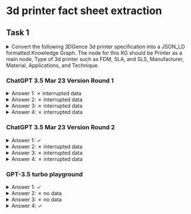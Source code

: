 # 3d printer fact sheet extraction


## Task 1
<details>
<summary>
Convert the following 3DGence 3d printer specification into a JSON_LD formatted Knowledge Graph. 
The node for this KG should be Printer as a main node, Type of 3d printer such as FDM, SLA, and SLS, Manufacturer, Material, Applications, and Technique.

</summary>
```
Convert the following 3DGence 3d printer specification into a JSON_LD formatted Knowledge Graph. 
The node for this KG should be Printer as a main node, Type of 3d printer such as FDM, SLA, and SLS, Manufacturer, Material, Applications, and Technique.

```Printer name:   Industry F340
Company: 3DGence

Specification 

PRINTING ENVIRONMENT
Print technology:  FFF Working temperature:  15-32°C
Build volume: 260 × 300 × 340 mm (26 520 cm3) Storage temperature:  0-32°C
Min. layer height: 40 μm
Number of printheads: 2 per module
Nozzle diameter: 0.4/0.4 mm or 0.6/0.6 mm
Filament diameter: 1.75 mm
POWER
Printhead temperature: 500°C
Buildplate temperature: 160°C Power requirements:  230V AC
Chamber temperature:  85°C (active heating) Max power draw:  2700 W
Filament chamber temperature:  70°C Communication:  USB drive, SD card
DIMENSIONS AND MASS SOFTWARE
External dimensions:  1200 × 800 × 1100 mm Slicing software:  3DGence SLICER 4.0
Mass:  200 kg
SAFETY
CONSTRUCTION
Filtration:  filtration unit
Chassis:   powder coated steel  UPS device:  yes, optional
Build surface: heated ceramic plate Others:  software access overdrive - remote 
Positioning resolution XY:  0.006 mm shut down
Positioning resolution Z:  0.0004 mm

NEW PAGE

Versatility
and best printing
IINNDDUUSSTTRRYY
results
FF334400
with job-specific printing 
modules and developed 
printing profiles
MMOODDUULLEESS
TEMPERATURE:
PRO
up to 265°C
NOZZLE DIAMETER:
0,4 mm/0,4 mm
MODEL MATERIAL:
ABS, PLA, PA, ASA, PP, TPU
SUPPORT MATERIAL:
ESM-10, HIPS, BVOH
TEMPERATURE:
HF
up to 265°C
NOZZLE DIAMETER:
0,6 mm/0,6 mm
MODEL MATERIAL:
ABS, ASA, PA-CF, PA-GF, PA, PP
SUPPORT MATERIAL:
ESM-10, HIPS
TEMPERATURE:
HT
up to 340°C
NOZZLE DIAMETER:
0,4 mm/0,4 mm
MODEL MATERIAL:
PC, PC-ABS, PC-ESD, PC-CF
SUPPORT MATERIAL:
ABS, ESM-10
TEMPERATURE:
HT
up to 500°C
NOZZLE DIAMETER:
max 0,4 mm/0,4 mm
MODEL MATERIAL:
PEEK, PEKK
SUPPORT MATERIAL:
ESM-10 
rev.1/2020 www.3dgence.com

NEW PAGE
```

</details>



### ChatGPT 3.5 Mar 23 Version Round 1


<details>
<summary>Answer 1:  &cross; interrupted data</summary>



```
{
  "@context": "https://schema.org/",
  "@type": "Printer",
  "name": "Industry F340",
  "manufacturer": "3DGence",
  "printTechnology": "FFF",
  "workingTemperature": {
    "@type": "Temperature",
    "value": "15-32°C"
  },
  "buildVolume": {
    "@type": "Dimensions",
    "length": "260mm",
    "width": "300mm",
    "height": "340mm",
    "volume": "26,520cm³"
  },
  "storageTemperature": {
    "@type": "Temperature",
    "value": "0-32°C"
  },
  "minLayerHeight": {
    "@type": "Distance",
    "value": "40μm"
  },
  "numberOfPrintheads": "2 per module",
  "nozzleDiameter": [
    "0.4/0.4 mm",
    "0.6/0.6 mm"
  ],
  "filamentDiameter": "1.75 mm",
  "printheadTemperature": {
    "@type": "Temperature",
    "value": "500°C"
  },
  "buildplateTemperature": {
    "@type": "Temperature",
    "value": "160°C"
  },
  "powerRequirements": {
    "@type": "Electricity",
    "voltage": "230V AC",
    "maxPowerDraw": "2700 W"
  },
  "chamberTemperature": {
    "@type": "Temperature",
    "value": "85°C"
  },
  "filamentChamberTemperature": {
    "@type": "Temperature",
    "value": "70°C"
  },
  "communication": [
    "USB drive",
    "SD card"
  ],
  "externalDimensions": {
    "@type": "Dimensions",
    "length": "1200mm",
    "width": "800mm",
    "height": "1100mm"
  },
  "slicingSoftware": "3DGence SLICER 4.0",
  "mass": {
    "@type": "Mass",
    "value": "200 kg"
  },
  "filtration": "filtration unit",
  "chassis": "powder coated steel",
  "upsDevice": "yes, optional",
  "buildSurface": "heated ceramic plate",
  "positioningResolutionXY": {
    "@type": "Distance",
    "value": "0.006mm"
  },
  "positioningResolutionZ": {
    "@type": "Distance",
    "value": "0.0004mm"
  },
  "material": [
    {
      "@type": "Material",
      "name": "ABS",
      "temperature": [
        {
          "@type": "Temperature",
          "value": "HF up to 265°C"
        },
        {
          "@type": "Temperature",
          "value": "HT up to 340°C"
        }
      ],
      "nozzleDiameter": [
        "0.4 mm/0.4 mm",
        "max 0.4 mm/0.4 mm"
      ],
      "supportMaterial": [
        "ESM-10",
        "HIPS",
        "BVOH",
        "ABS"
      ]
    },
    {
      "@type": "Material",
      "name": "PLA",
      "temperature": {
        "@type": "Temperature",
        "value": "PRO up to 265°C"

```


</details>


<details>
<summary>Answer 2:  &cross; interrupted data</summary>



```
{
  "@context": "https://schema.org/",
  "@type": "Printer",
  "name": "Industry F340",
  "manufacturer": "3DGence",
  "printTechnology": "FFF",
  "workingTemperature": "15-32°C",
  "buildVolume": "260 × 300 × 340 mm (26 520 cm3)",
  "storageTemperature": "0-32°C",
  "minLayerHeight": "40 μm",
  "numberOfPrintheads": "2 per module",
  "nozzleDiameter": ["0.4/0.4 mm", "0.6/0.6 mm"],
  "filamentDiameter": "1.75 mm",
  "printheadTemperature": "500°C",
  "buildplateTemperature": "160°C",
  "powerRequirements": "230V AC",
  "chamberTemperature": "85°C (active heating)",
  "maxPowerDraw": "2700 W",
  "filamentChamberTemperature": "70°C",
  "communication": ["USB drive", "SD card"],
  "externalDimensions": "1200 × 800 × 1100 mm",
  "slicingSoftware": "3DGence SLICER 4.0",
  "mass": "200 kg",
  "filtration": "filtration unit",
  "chassis": "powder coated steel",
  "upsDevice": "yes, optional",
  "buildSurface": "heated ceramic plate",
  "positioningResolutionXY": "0.006 mm",
  "positioningResolutionZ": "0.0004 mm",
  "temperatureModules": [
    {
      "@type": "TemperatureModule",
      "name": "PRO",
      "maxTemperature": "265°C",
      "nozzleDiameter": "0,4 mm/0,4 mm",
      "modelMaterials": ["ABS", "PLA", "PA", "ASA", "PP", "TPU"],
      "supportMaterials": ["ESM-10", "HIPS", "BVOH"]
    },
    {
      "@type": "TemperatureModule",
      "name": "HF",
      "maxTemperature": "265°C",
      "nozzleDiameter": "0,6 mm/0,6 mm",
      "modelMaterials": ["ABS", "ASA", "PA-CF", "PA-GF", "PA", "PP"],
      "supportMaterials": ["ESM-10", "HIPS"]
    },
    {
      "@type": "TemperatureModule",
      "name": "HT",
      "maxTemperature": "340°C",
      "nozzleDiameter": "0,4 mm/0,4 mm",
      "modelMaterials": ["PC", "PC-ABS", "PC-ESD", "PC-CF"],
      "supportMaterials": ["ABS", "ESM-10"]
    },
    {
      "@type": "TemperatureModule",
      "name": "HT",
      "maxTemperature": "500°C",
      "nozzleDiameter": "max 0,4 mm/0,4 mm",
      "modelMaterials": ["PEEK", "PEKK"],
      "supportMaterials": ["ESM-10"]
    }
  ],
  "applications": ["job-specific printing"],
  "technique": "developed printing profiles"
}

```


</details>


<details>
<summary>Answer 3: &cross; interrupted data</summary>



```
{
  "@context": {
    "rdf": "http://www.w3.org/1999/02/22-rdf-syntax-ns#",
    "schema": "http://schema.org/",
    "kg": "https://example.com/kg#",
    "name": "schema:name",
    "manufacturer": "schema:manufacturer",
    "type": "kg:type",
    "material": "kg:material",
    "application": "kg:application",
    "technique": "kg:technique",
    "temperature": "kg:temperature",
    "nozzle_diameter": "kg:nozzle_diameter",
    "model_material": "kg:model_material",
    "support_material": "kg:support_material",
    "print_technology": "kg:print_technology",
    "working_temperature": "kg:working_temperature",
    "build_volume": "kg:build_volume",
    "storage_temperature": "kg:storage_temperature",
    "min_layer_height": "kg:min_layer_height",
    "number_of_printheads": "kg:number_of_printheads",
    "filament_diameter": "kg:filament_diameter",
    "printhead_temperature": "kg:printhead_temperature",
    "buildplate_temperature": "kg:buildplate_temperature",
    "power_requirements": "kg:power_requirements",
    "chamber_temperature": "kg:chamber_temperature",
    "max_power_draw": "kg:max_power_draw",
    "filament_chamber_temperature": "kg:filament_chamber_temperature",
    "communication": "kg:communication",
    "external_dimensions": "kg:external_dimensions",
    "slicing_software": "kg:slicing_software",
    "mass": "kg:mass",
    "filtration": "kg:filtration",
    "chassis": "kg:chassis",
    "ups_device": "kg:ups_device",
    "build_surface": "kg:build_surface",
    "positioning_resolution_xy": "kg:positioning_resolution_xy",
    "positioning_resolution_z": "kg:positioning_resolution_z"
  },
  "@id": "kg:Industry_F340",
  "@type": "kg:Printer",
  "name": "Industry F340",
  "manufacturer": "3DGence",
  "type": [
    {
      "@id": "kg:FDM",
      "@type": "kg:print_technology"
    }
  ],
  "material": [
    {
      "@id": "kg:ABS",
      "@type": "kg:model_material"
    },
    {
      "@id": "kg:PLA",
      "@type": "kg:model_material"
    },
    {
      "@id": "kg:PA",
      "@type": "kg:model_material"
    },
    {
      "@id": "kg:ASA",
      "@type": "kg:model_material"
    },
    {
      "@id": "kg:PP",
      "@type": "kg:model_material"
    },
    {
      "@id": "kg:TPU",
      "@type": "kg:model_material"
    },
    {
      "@id": "kg:ESM-10",
      "@type": "kg:support_material"
    },
    {
      "@id": "kg:HIPS",
      "@type": "kg:support_material"
    },
    {
      "@id": "kg:BVOH",
      "@type": "kg:support_material"
    },
    {
      "@id": "kg:PA-CF",
      "@type": "kg:model_material"
    },
    {
      "@

```


</details>

<details>
<summary>Answer 4: &cross; interrupted data</summary>



```
{
  "@context": "https://schema.org",
  "@type": "Printer",
  "name": "Industry F340",
  "manufacturer": "3DGence",
  "printTechnology": "FFF",
  "workingTemperature": "15-32°C",
  "buildVolume": {
    "@type": "QuantitativeValue",
    "value": "26 520 cm3",
    "width": "260 mm",
    "height": "300 mm",
    "depth": "340 mm"
  },
  "storageTemperature": "0-32°C",
  "minLayerHeight": "40 μm",
  "nozzle": [
    {
      "@type": "QuantitativeValue",
      "name": "Printhead",
      "temperature": "500°C",
      "diameter": [
        "0.4 mm",
        "0.4 mm"
      ]
    },
    {
      "@type": "QuantitativeValue",
      "name": "HF",
      "temperature": "265°C",
      "diameter": [
        "0.6 mm",
        "0.6 mm"
      ],
      "modelMaterial": [
        "ABS",
        "ASA",
        "PA-CF",
        "PA-GF",
        "PA",
        "PP"
      ],
      "supportMaterial": [
        "ESM-10",
        "HIPS"
      ]
    },
    {
      "@type": "QuantitativeValue",
      "name": "HT",
      "temperature": "340°C",
      "diameter": [
        "0.4 mm",
        "0.4 mm"
      ],
      "modelMaterial": [
        "PC",
        "PC-ABS",
        "PC-ESD",
        "PC-CF"
      ],
      "supportMaterial": [
        "ABS",
        "ESM-10"
      ]
    },
    {
      "@type": "QuantitativeValue",
      "name": "HT",
      "temperature": "500°C",
      "diameter": [
        "max 0.4 mm",
        "0.4 mm"
      ],
      "modelMaterial": [
        "PEEK",
        "PEKK"
      ],
      "supportMaterial": [
        "ESM-10"
      ]
    }
  ],
  "filamentDiameter": "1.75 mm",
  "buildPlateTemperature": "160°C",
  "chamberTemperature": "85°C",
  "filamentChamberTemperature": "70°C",
  "maxPowerDraw": "2700 W",
  "powerRequirements": "230V AC",
  "communication": [
    "USB drive",
    "SD card"
  ],
  "slicingSoftware": "3DGence SLICER 4.0",
  "externalDimensions": {
    "@type": "QuantitativeValue",
    "value": "200 kg",
    "width": "1200 mm",
    "height": "800 mm",
    "depth": "1100 mm"
  },
  "construction": {
    "chassis": "powder coated steel",
    "filtration": "filtration unit",
    "upsDevice": "yes, optional",
    "buildSurface": "heated ceramic plate",
    "positioningResolutionXY": "0.006 mm",
    "positioningResolutionZ": "0.0004 mm"
  },
  "applications": [
    "Versatility",
    "Best printing results",
    "Job-specific printing modules",
    "Developed printing profiles"
  ],
  "

```


</details>






### ChatGPT 3.5 Mar 23 Version Round 2

<details>
<summary>Answer 1: &check; </summary>

```json-ld
{
  "@context": "https://schema.org/",
  "@type": "Printer",
  "name": "Industry F340",
  "manufacturer": "3DGence",
  "printingTechnology": "FFF",
  "buildVolume": "260 × 300 × 340 mm",
  "minLayerHeight": "40 μm",
  "numberOfPrintheads": 2,
  "nozzleDiameter": ["0.4/0.4 mm", "0.6/0.6 mm"],
  "filamentDiameter": "1.75 mm",
  "printheadTemperature": "500°C",
  "buildPlateTemperature": "160°C",
  "chamberTemperature": "85°C",
  "filamentChamberTemperature": "70°C",
  "communication": ["USB drive", "SD card"],
  "externalDimensions": "1200 × 800 × 1100 mm",
  "mass": "200 kg",
  "slicingSoftware": "3DGence SLICER 4.0",
  "filtration": "filtration unit",
  "chassis": "powder coated steel",
  "upsDevice": true,
  "buildSurface": "heated ceramic plate",
  "positioningResolutionXY": "0.006 mm",
  "positioningResolutionZ": "0.0004 mm",
  "materials": [
    {
      "@type": "Material",
      "name": "Pro",
      "maxTemperature": "265°C",
      "nozzleDiameter": "0.4 mm/0.4 mm",
      "modelMaterial": ["ABS", "PLA", "PA", "ASA", "PP", "TPU"],
      "supportMaterial": ["ESM-10", "HIPS", "BVOH"]
    },
    {
      "@type": "Material",
      "name": "HF",
      "maxTemperature": "265°C",
      "nozzleDiameter": "0.6 mm/0.6 mm",
      "modelMaterial": ["ABS", "ASA", "PA-CF", "PA-GF", "PA", "PP"],
      "supportMaterial": ["ESM-10", "HIPS"]
    },
    {
      "@type": "Material",
      "name": "HT",
      "maxTemperature": "340°C",
      "nozzleDiameter": "0.4 mm/0.4 mm",
      "modelMaterial": ["PC", "PC-ABS", "PC-ESD", "PC-CF"],
      "supportMaterial": ["ABS", "ESM-10"]
    },
    {
      "@type": "Material",
      "name": "HT",
      "maxTemperature": "500°C",
      "nozzleDiameter": "max 0.4 mm/0.4 mm",
      "modelMaterial": ["PEEK", "PEKK"],
      "supportMaterial": ["ESM-10"]
    }
  ],
  "applications": ["job-specific printing"],
  "technique": ["developed printing profiles"],
  "features": [
    "software access overdrive - remote shut down"
  ]
}
```
</details>


<details>
<summary>Answer 2: &cross; interrupted data </summary>


```{
"@context": "https://schema.org/",
"@type": "Printer",
"name": "Industry F340",
"manufacturer": {
"@type": "Organization",
"name": "3DGence"
},
"printerType": ["FFF"],
"material": [
{
"@type": "Material",
"name": "ABS",
"temperature": {
"@type": "Temperature",
"value": "Pro",
"maximum": "265°C"
},
"nozzleDiameter": "0.4/0.4 mm"
},
{
"@type": "Material",
"name": "PLA",
"temperature": {
"@type": "Temperature",
"value": "Pro",
"maximum": "265°C"
},
"nozzleDiameter": "0.4/0.4 mm"
},
{
"@type": "Material",
"name": "PA",
"temperature": {
"@type": "Temperature",
"value": "Pro",
"maximum": "265°C"
},
"nozzleDiameter": "0.4/0.4 mm"
},
{
"@type": "Material",
"name": "ASA",
"temperature": {
"@type": "Temperature",
"value": "Pro",
"maximum": "265°C"
},
"nozzleDiameter": "0.4/0.4 mm"
},
{
"@type": "Material",
"name": "PP",
"temperature": {
"@type": "Temperature",
"value": "Pro",
"maximum": "265°C"
},
"nozzleDiameter": "0.4/0.4 mm"
},
{
"@type": "Material",
"name": "TPU",
"temperature": {
"@type": "Temperature",
"value": "Pro",
"maximum": "265°C"
},
"nozzleDiameter": "0.4/0.4 mm"
},
{
"@type": "Material",
"name": "ESM-10",
"temperature": {
"@type": "Temperature",
"value": "HF",
"maximum": "265°C"
},
"nozzleDiameter": "0.6/0.6 mm",
"supportMaterial": true
},
{
"@type": "Material",
"name": "HIPS",
"temperature": {
"@type": "Temperature",
"value": "HF",
"maximum": "265°C"
},
"nozzleDiameter": "0.6/0.6 mm",
"supportMaterial": true
},
{
"@type": "Material",
"name": "ABS",
"temperature": {
"@type": "Temperature",
"value": "HT",
"maximum": "340°C"
},
"nozzleDiameter": "0.4/0.4 mm",
"supportMaterial": true
},
{
"@type": "Material",
"name": "ASA",
"temperature": {
"@type": "Temperature",
"value": "HT",
"maximum": "340°C"
},
"nozzleDiameter": "0.4/0.4 mm",
"supportMaterial": false
},
{
"@type": "Material",
"name": "PA-CF",
"temperature": {
"@type": "Temperature",
```


</details>


<details>
<summary>Answer 3: &cross; interrupted data</summary>

```
{
"@context": "https://schema.org",
"@type": "Printer",
"name": "Industry F340",
"manufacturer": {
"@type": "Organization",
"name": "3DGence"
},
"printTechnology": ["FFF"],
"printingEnvironment": {
"@type": "PrintingEnvironment",
"workingTemperature": {
"@type": "Temperature",
"minValue": 15,
"maxValue": 32,
"unitCode": "CEL"
},
"storageTemperature": {
"@type": "Temperature",
"minValue": 0,
"maxValue": 32,
"unitCode": "CEL"
},
"minLayerHeight": {
"@type": "Distance",
"value": 40,
"unitCode": "MICRO_M"
},
"numberOfPrintheads": 2,
"nozzleDiameter": ["0.4/0.4 mm", "0.6/0.6 mm"],
"filamentDiameter": {
"@type": "Distance",
"value": 1.75,
"unitCode": "MM"
},
"chamberTemperature": {
"@type": "Temperature",
"value": 85,
"unitCode": "CEL"
},
"filamentChamberTemperature": {
"@type": "Temperature",
"value": 70,
"unitCode": "CEL"
},
"communication": ["USB drive", "SD card"]
},
"power": {
"@type": "Power",
"printheadTemperature": {
"@type": "Temperature",
"value": 500,
"unitCode": "CEL"
},
"buildplateTemperature": {
"@type": "Temperature",
"value": 160,
"unitCode": "CEL"
},
"powerRequirements": "230V AC",
"maxPowerDraw": {
"@type": "Energy",
"value": 2700,
"unitCode": "WATT"
}
},
"dimensionsAndMass": {
"@type": "DimensionsAndMass",
"externalDimensions": {
"@type": "Distance",
"value": {
"width": 1200,
"height": 800,
"depth": 1100
},
"unitCode": "MM"
},
"mass": {
"@type": "Mass",
"value": 200,
"unitCode": "KG"
}
},
"safety": {
"@type": "Safety",
"filtration": "filtration unit",
"chassis": "powder coated steel",
"UPSDevice": true,
"buildSurface": "heated ceramic plate",
"others": [
"software access overdrive - remote shutdown"
]
},
"versatility": {
"@type": "Versatility",
"printingModules": [
{
"@type": "PrintingModule",
"temperature": "PRO",
"maxTemperature": {
"@type": "Temperature",
"value": 265,
"unitCode": "CEL"
},
"nozzleDiameter": "0.4 mm/0.4 mm",
"modelMaterial": [
"ABS",
"PLA",
"PA",
"ASA",
"PP",
"TPU"
],
"supportMaterial": [
"ESM-10",
"HIPS",
"BVOH"

```

</details>


<details>
<summary>Answer 4: &cross; interrupted data</summary>


```
{
  "@context": "https://schema.org",
  "@type": "Printer",
  "name": "Industry F340",
  "manufacturer": {
    "@type": "Organization",
    "name": "3DGence"
  },
  "printTechnology": [
    "FFF"
  ],
  "workingTemperature": "15-32°C",
  "buildVolume": {
    "@type": "Dimensions",
    "width": "260mm",
    "height": "300mm",
    "depth": "340mm",
    "volume": "26,520cm3"
  },
  "storageTemperature": "0-32°C",
  "minLayerHeight": "40μm",
  "numberOfPrintheads": 2,
  "printheadSpecifications": [
    {
      "@type": "PrintheadSpecification",
      "nozzleDiameter": [
        "0.4mm",
        "0.4mm"
      ],
      "filamentDiameter": "1.75mm",
      "temperature": "500°C"
    },
    {
      "@type": "PrintheadSpecification",
      "nozzleDiameter": [
        "0.6mm",
        "0.6mm"
      ],
      "filamentDiameter": "1.75mm",
      "temperature": "265°C"
    },
    {
      "@type": "PrintheadSpecification",
      "nozzleDiameter": [
        "0.4mm",
        "0.4mm"
      ],
      "filamentDiameter": "1.75mm",
      "temperature": "340°C"
    },
    {
      "@type": "PrintheadSpecification",
      "nozzleDiameter": [
        "max 0.4mm",
        "0.4mm"
      ],
      "filamentDiameter": "1.75mm",
      "temperature": "500°C"
    }
  ],
  "powerSpecifications": {
    "@type": "PowerSpecifications",
    "printheadTemperature": "500°C",
    "buildPlateTemperature": "160°C",
    "chamberTemperature": "85°C",
    "maxPowerDraw": "2700W",
    "filamentChamberTemperature": "70°C",
    "communication": [
      "USB drive",
      "SD card"
    ],
    "powerRequirements": "230V AC"
  },
  "dimensions": {
    "@type": "Dimensions",
    "width": "1200mm",
    "height": "800mm",
    "depth": "1100mm",
    "mass": "200kg"
  },
  "slicingSoftware": "3DGence SLICER 4.0",
  "filtration": "filtration unit",
  "chassis": "powder coated steel",
  "upsDevice": true,
  "buildSurface": "heated ceramic plate",
  "positioningResolutionXY": "0.006mm",
  "positioningResolutionZ": "0.0004mm",
  "materialSpecifications": [
    {
      "@type": "MaterialSpecification",
      "name": "PRO",
      "modelMaterial": [
        "ABS",
        "PLA",
        "PA",
        "ASA",
        "PP",
        "TPU"
      ],
      "supportMaterial": [
        "ESM-10",
        "HIPS",
        "BVOH"
      ],
      "temperature": "up to 265°C",
      "nozzleDiameter": [
        "0.4mm",

```


</details>



### GPT-3.5 turbo playground 


<details>
<summary>Answer 1: &check;</summary>



```
{
  "@context": "https://schema.org/",
  "@type": "Printer",
  "name": "Industry F340",
  "manufacturer": {
    "@type": "Organization",
    "name": "3DGence"
  },
  "printTechnology": ["FFF", "SLA", "SLS"],
  "material": [
    {
      "@type": "Material",
      "name": "ABS",
      "temperature": ["PRO up to 265°C", "HF up to 265°C", "HT up to 340°C"]
    },
    {
      "@type": "Material",
      "name": "PLA",
      "temperature": ["PRO up to 265°C"]
    },
    {
      "@type": "Material",
      "name": "PA",
      "temperature": ["PRO up to 265°C", "HF up to 265°C"]
    },
    {
      "@type": "Material",
      "name": "ASA",
      "temperature": ["PRO up to 265°C", "HF up to 340°C"]
    },
    {
      "@type": "Material",
      "name": "PP",
      "temperature": ["PRO up to 265°C", "HF up to 340°C"]
    },
    {
      "@type": "Material",
      "name": "TPU",
      "temperature": ["PRO up to 265°C"]
    },
    {
      "@type": "Material",
      "name": "PA-CF",
      "temperature": ["HF up to 265°C"]
    },
    {
      "@type": "Material",
      "name": "PA-GF",
      "temperature": ["HF up to 265°C"]
    },
    {
      "@type": "Material",
      "name": "PC",
      "temperature": ["HT up to 340°C"]
    },
    {
      "@type": "Material",
      "name": "PC-ABS",
      "temperature": ["HT up to 340°C"]
    },
    {
      "@type": "Material",
      "name": "PC-ESD",
      "temperature": ["HT up to 340°C"]
    },
    {
      "@type": "Material",
      "name": "PEEK",
      "temperature": ["HT up to 500°C"]
    },
    {
      "@type": "Material",
      "name": "PEKK",
      "temperature": ["HT up to 500°C"]
    },
    {
      "@type": "Material",
      "name": "ESM-10",
      "supportMaterial": true
    },
    {
      "@type": "Material",
      "name": "HIPS",
      "supportMaterial": true
    },
    {
      "@type": "Material",
      "name": "BVOH",
      "supportMaterial": true
    }
  ],
  "applications": ["job-specific printing"],
  "technique": ["developed printing profiles"],
  "printingEnvironment": {
    "workingTemperature": "15-32°C",
    "buildVolume": "260 × 300 × 340 mm (26 520 cm3)",
    "storageTemperature": "0-32°C",
    "minLayerHeight": "40 μm",
    "numberOfPrintheads": "2 per module",
    "nozzleDiameter": ["0.4/0.4 mm", "0.6/0.6 mm"],
    "filamentDiameter": "1.75 mm",
    "printheadTemperature": "500°C",
    "buildplateTemperature": "160°C",
    "chamberTemperature": "85°C (active heating)",
    "filamentChamberTemperature": "70°C",
    "communication": ["USB drive", "SD card"],
    "powerRequirements": "230V AC",
    "maxPowerDraw": "2700 W"
  },
  "dimensionsAndMass": {
    "externalDimensions": "1200 × 800 × 1100 mm",
    "mass": "200 kg"
  },
  "safety": {
    "filtration": "filtration unit",
    "chassis": "powder coated steel",
    "upsDevice": true,
    "buildSurface": "heated ceramic plate",
    "others": ["software access overdrive - remote shut down"],
    "positioningResolutionXY": "0.006 mm",
    "positioningResolutionZ": "0.0004 mm"
  },
  "slicingSoftware": "3DGence SLICER 4.0"
}
```


</details>


<details>
<summary>Answer 2: &cross; no data</summary>



```
Note: This JSON_LD formatted Knowledge Graph is based on the information provided in the original text. Some additional information or clarification may be required for a more complete and accurate representation of the 3DGence 3d printer specification.
```


</details>


<details>
<summary>Answer 3: &cross; no data </summary>



```
As an AI language model, I cannot browse the internet or access external information beyond the text provided. Therefore, I have created the KG based solely on the information provided in the original text.
```


</details>


<details>
<summary>Answer 4: &check;</summary>

Here's the updated JSON_LD formatted Knowledge Graph with the missing information:

```
{
  "@context": "https://schema.org/",
  "@type": "Printer",
  "name": "Industry F340",
  "manufacturer": {
    "@type": "Organization",
    "name": "3DGence"
  },
  "printTechnology": ["FFF"],
  "material": [
    {
      "@type": "Material",
      "name": "ABS",
      "temperature": ["PRO up to 265°C", "HF up to 265°C", "HT up to 340°C"],
      "supportMaterial": ["ESM-10", "HIPS", "BVOH"]
    },
    {
      "@type": "Material",
      "name": "PLA",
      "temperature": ["PRO up to 265°C"],
      "supportMaterial": ["ESM-10"]
    },
    {
      "@type": "Material",
      "name": "PA",
      "temperature": ["PRO up to 265°C", "HF up to 265°C"],
      "supportMaterial": ["ESM-10"]
    },
    {
      "@type": "Material",
      "name": "ASA",
      "temperature": ["PRO up to 265°C", "HF up to 340°C"],
      "supportMaterial": ["ESM-10"]
    },
    {
      "@type": "Material",
      "name": "PP",
      "temperature": ["PRO up to 265°C", "HF up to 340°C"],
      "supportMaterial": ["ESM-10"]
    },
    {
      "@type": "Material",
      "name": "TPU",
      "temperature": ["PRO up to 265°C"],
      "supportMaterial": ["ESM-10"]
    },
    {
      "@type": "Material",
      "name": "PA-CF",
      "temperature": ["HF up to 265°C"],
      "supportMaterial": ["ESM-10"]
    },
    {
      "@type": "Material",
      "name": "PA-GF",
      "temperature": ["HF up to 265°C"],
      "supportMaterial": ["ESM-10"]
    },
    {
      "@type": "Material",
      "name": "PC",
      "temperature": ["HT up to 340°C"],
      "supportMaterial": ["ABS", "ESM-10"]
    },
    {
      "@type": "Material",
      "name": "PC-ABS",
      "temperature": ["HT up to 340°C"],
      "supportMaterial": ["ESM-10"]
    },
    {
      "@type": "Material",
      "name": "PC-ESD",
      "temperature": ["HT up to 340°C"],
      "supportMaterial": ["ESM-10"]
    },
    {
      "@type": "Material",
      "name": "PEEK",
      "temperature": ["HT up to 500°C"],
      "supportMaterial": ["ESM-10"]
    },
    {
      "@type": "Material",
      "name": "PEKK",
      "temperature": ["HT up to 500°C"],
      "supportMaterial": ["ESM-10"]
    }
  ],
  "applications": ["job-specific printing"],
  "technique": ["developed printing profiles"],
  "printingEnvironment": {
    "workingTemperature": "15-32°C",
    "buildVolume": "260 × 300 × 340 mm (26 520 cm3)",
    "storageTemperature": "0-32°C",
    "minLayerHeight": "40 μm",
    "numberOfPrintheads": "2 per module",
    "nozzleDiameter": ["0.4/0.4 mm", "0.6/0.6 mm"],
    "filamentDiameter": "1.75 mm",
    "printheadTemperature": "500°C",
    "buildplateTemperature": "160°C",
    "chamberTemperature": "85°C (active heating)",
    "filamentChamberTemperature": "70°C",
    "communication": ["USB drive", "SD card"],
    "powerRequirements": "230V AC",
    "maxPowerDraw": "2700 W"
  },
  "dimensionsAndMass": {
    "externalDimensions": "1200 × 800 × 1100 mm",
    "mass": "200 kg"
  },
  "safety": {
    "filtration": "filtration unit",
    "chassis": "powder coated steel",
    "upsDevice": true,
    "buildSurface": "heated ceramic plate",
    "others": ["software access overdrive - remote shut down"],
    "positioningResolutionXY": "0.006 mm",
    "positioningResolutionZ": "0.0004 mm"
  },
  "slicingSoftware": "3DGence SLICER 4.0"
}
```


</details>


